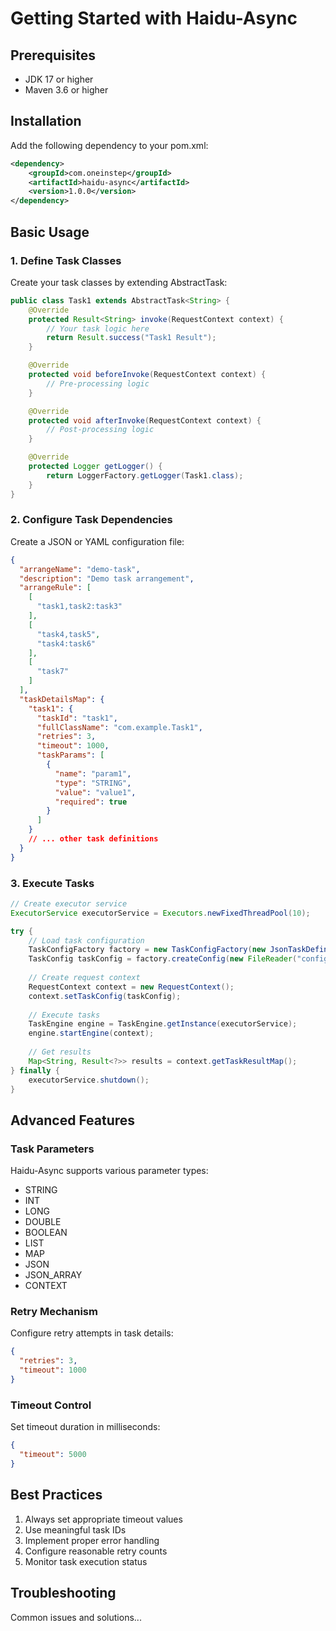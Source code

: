 # Getting Started with Haidu-Async

## Prerequisites

- JDK 17 or higher
- Maven 3.6 or higher

## Installation

Add the following dependency to your pom.xml:

```xml
<dependency>
    <groupId>com.oneinstep</groupId>
    <artifactId>haidu-async</artifactId>
    <version>1.0.0</version>
</dependency>
```

## Basic Usage

### 1. Define Task Classes

Create your task classes by extending AbstractTask:

```java
public class Task1 extends AbstractTask<String> {
    @Override
    protected Result<String> invoke(RequestContext context) {
        // Your task logic here
        return Result.success("Task1 Result");
    }

    @Override
    protected void beforeInvoke(RequestContext context) {
        // Pre-processing logic
    }

    @Override
    protected void afterInvoke(RequestContext context) {
        // Post-processing logic
    }

    @Override
    protected Logger getLogger() {
        return LoggerFactory.getLogger(Task1.class);
    }
}
```

### 2. Configure Task Dependencies

Create a JSON or YAML configuration file:

```json
{
  "arrangeName": "demo-task",
  "description": "Demo task arrangement",
  "arrangeRule": [
    [
      "task1,task2:task3"
    ],
    [
      "task4,task5",
      "task4:task6"
    ],
    [
      "task7"
    ]
  ],
  "taskDetailsMap": {
    "task1": {
      "taskId": "task1",
      "fullClassName": "com.example.Task1",
      "retries": 3,
      "timeout": 1000,
      "taskParams": [
        {
          "name": "param1",
          "type": "STRING",
          "value": "value1",
          "required": true
        }
      ]
    }
    // ... other task definitions
  }
}
```

### 3. Execute Tasks

```java
// Create executor service
ExecutorService executorService = Executors.newFixedThreadPool(10);

try {
    // Load task configuration
    TaskConfigFactory factory = new TaskConfigFactory(new JsonTaskDefinitionReader());
    TaskConfig taskConfig = factory.createConfig(new FileReader("config.json"));
    
    // Create request context
    RequestContext context = new RequestContext();
    context.setTaskConfig(taskConfig);
    
    // Execute tasks
    TaskEngine engine = TaskEngine.getInstance(executorService);
    engine.startEngine(context);
    
    // Get results
    Map<String, Result<?>> results = context.getTaskResultMap();
} finally {
    executorService.shutdown();
}
```

## Advanced Features

### Task Parameters

Haidu-Async supports various parameter types:

- STRING
- INT
- LONG
- DOUBLE
- BOOLEAN
- LIST
- MAP
- JSON
- JSON_ARRAY
- CONTEXT

### Retry Mechanism

Configure retry attempts in task details:

```json
{
  "retries": 3,
  "timeout": 1000
}
```

### Timeout Control

Set timeout duration in milliseconds:

```json
{
  "timeout": 5000
}
```

## Best Practices

1. Always set appropriate timeout values
2. Use meaningful task IDs
3. Implement proper error handling
4. Configure reasonable retry counts
5. Monitor task execution status

## Troubleshooting

Common issues and solutions... 